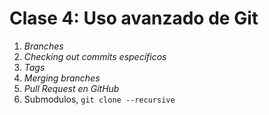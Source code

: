 # Clase 4: Uso avanzado de Git

1. _Branches_
2. _Checking out commits específicos_
3. _Tags_
4. _Merging branches_
5. _Pull Request en GitHub_
6. Submodulos, `git clone --recursive`

